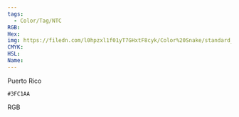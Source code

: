 ```yaml
---
tags:
  - Color/Tag/NTC
RGB:
Hex:
img: https://filedn.com/l0hpzxl1f01yT7GHxtF8cyk/Color%20Snake/standard_csv_to_svg/3FC1AA.svg
CMYK:
HSL:
Name:
---
```

Puerto Rico
```palette
#3FC1AA
```
RGB
